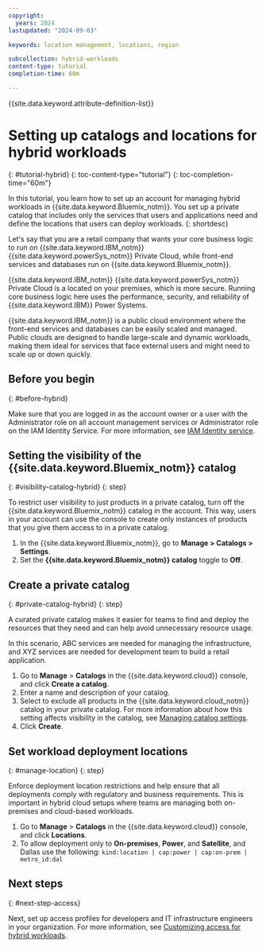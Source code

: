 ```yaml
---
copyright:
  years: 2024
lastupdated: "2024-09-03"

keywords: location management, locations, region

subcollection: hybrid-workloads
content-type: tutorial
completion-time: 60m

---
```


{{site.data.keyword.attribute-definition-list}}

# Setting up catalogs and locations for hybrid workloads
{: #tutorial-hybrid}
{: toc-content-type="tutorial"}
{: toc-completion-time="60m"}

In this tutorial, you learn how to set up an account for managing hybrid workloads in {{site.data.keyword.Bluemix_notm}}. You set up a private catalog that includes only the services that users and applications need and define the locations that users can deploy workloads.
{: shortdesc}

Let's say that you are a retail company that wants your core business logic to run on {{site.data.keyword.IBM_notm}} {{site.data.keyword.powerSys_notm}} Private Cloud, while front-end services and databases run on {{site.data.keyword.Bluemix_notm}}.

{{site.data.keyword.IBM_notm}} {{site.data.keyword.powerSys_notm}} Private Cloud is a located on your premises, which is more secure. Running core business logic here uses the performance, security, and reliability of {{site.data.keyword.IBM}} Power Systems.

{{site.data.keyword.IBM_notm}} is a public cloud environment where the front-end services and databases can be easily scaled and managed. Public clouds are designed to handle large-scale and dynamic workloads, making them ideal for services that face external users and might need to scale up or down quickly.

## Before you begin
{: #before-hybrid}

Make sure that you are logged in as the account owner or a user with the Administrator role on all account management services or Administrator role on the IAM Identity Service. For more information, see [IAM Identity service](/docs/account?topic=account-account-services#identity-service-account-management).

## Setting the visibility of the {{site.data.keyword.Bluemix_notm}} catalog
{: #visibility-catalog-hybrid}
{: step}

To restrict user visibility to just products in a private catalog, turn off the {{site.data.keyword.Bluemix_notm}} catalog in the account. This way, users in your account can use the console to create only instances of products that you give them access to in a private catalog.

1. In the {{site.data.keyword.Bluemix_notm}}, go to **Manage > Catalogs > Settings**.
1. Set the **{{site.data.keyword.Bluemix_notm}} catalog** toggle to **Off**.

## Create a private catalog
{: #private-catalog-hybrid}
{: step}

A curated private catalog makes it easier for teams to find and deploy the resources that they need and can help avoid unnecessary resource usage.

In this scenario, ABC services are needed for managing the infrastructure, and XYZ services are needed for development team to build a retail application.

1. Go to **Manage** > **Catalogs** in the {{site.data.keyword.cloud}} console, and click **Create a catalog**.
1. Enter a name and description of your catalog.
1. Select to exclude all products in the {{site.data.keyword.cloud_notm}} catalog in your private catalog. For more information about how this setting affects visibility in the catalog, see [Managing catalog settings](/docs/account?topic=account-filter-account&interface=ui).
1. Click **Create**.

## Set workload deployment locations
{: #manage-location}
{: step}

Enforce deployment location restrictions and help ensure that all deployments comply with regulatory and business requirements. This is important in hybrid cloud setups where teams are managing both on-premises and cloud-based workloads.

1. Go to **Manage** > **Catalogs** in the {{site.data.keyword.cloud}} console, and click **Locations**.
1. To allow deployment only to **On-premises**, **Power**, and **Satellite**, and Dallas use the following: `kind:location | cap:power | cap:on-prem | metro_id:dal`



## Next steps
{: #next-step-access}

Next, set up access profiles for developers and IT infrastructure engineers in your organization. For more information, see [Customizing access for hybrid workloads]().
